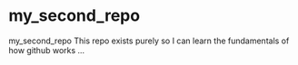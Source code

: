 # my_second_repo
my_second_repo
This repo exists purely so I can learn the fundamentals of how github works ... 
